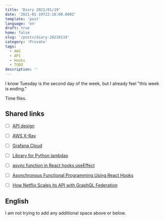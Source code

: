 ```yaml
---
title: 'Diary 2021/01/19'
date: '2021-01-19T22:16:00.000Z'
template: 'post'
language: 'en'
draft: true
home: false
slug: '/posts/diary-20210119'
category: 'Private'
tags:
  - AWS
  - API
  - Hooks
  - TODO
description: ''
---
```


I know Tuesday is the second day of the week, but I already feel "this week is ending."

Time flies.

## Shared links

- [ ] [API design](https://medium.com/better-practices/api-specifications-d87588ac874)<br/>
- [ ] [AWS X-Ray](https://docs.aws.amazon.com/xray/latest/devguide/xray-gettingstarted.html)<br/>
- [ ] [Grafana Cloud](https://www.infoq.com/news/2021/01/grafana-cloud-free-tier/)<br/>
- [ ] [Library for Python lambdas](https://awslabs.github.io/aws-lambda-powertools-python/)<br />

- [ ] [async function in React hooks useEffect](https://medium.com/javascript-in-plain-english/how-to-use-async-function-in-react-hook-useeffect-typescript-js-6204a788a435)<br />
- [ ] [Asynchronous Functional Programming Using React Hooks](https://medium.com/capbase-engineering/asynchronous-functional-programming-using-react-hooks-e51a748e6869)<br />
- [ ] [How Netflix Scales its API with GraphQL Federation](https://netflixtechblog.com/how-netflix-scales-its-api-with-graphql-federation-part-1-ae3557c187e2)<br />

## English

I am not trying to add any additional space above or below.

